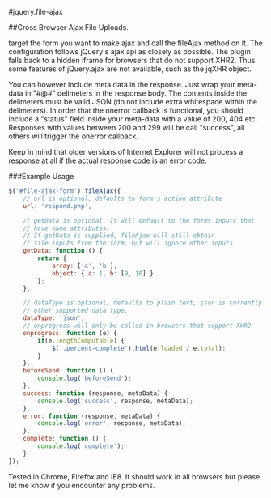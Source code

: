 #jquery.file-ajax

##Cross Browser Ajax File Uploads.

target the form you want to make ajax and call the fileAjax method on it.
The configuration follows jQuery's ajax api as closely as possible.  The
plugin falls back to a hidden iframe for browsers that do not support XHR2.
Thus some features of jQuery.ajax are not available, such as the jqXHR object.

You can however include meta data in the response.  Just wrap your meta-data in
"#@#" delimeters in the response body.  The contents inside the delimeters must
be valid JSON (do not include extra whitespace within the delimeters).  In order
that the onerror callback is functional, you should include a "status" field
inside your meta-data with a value of 200, 404 etc.  Responses with values between
200 and 299 will be call "success", all others will trigger the onerror callback.

Keep in mind that older versions of Internet Explorer will not process a response
at all if the actual response code is an error code.

###Example Usage
```javascript
$('#file-ajax-form').fileAjax({
    // url is optional, defaults to form's action attribute
    url: 'respond.php',

    // getData is optional. It will default to the forms inputs that
    // have name attributes.
    // If getData is supplied, fileAjax will still obtain
    // file inputs from the form, but will ignore other inputs.
    getData: function () {
        return {
            array: ['a', 'b'],
            object: { a: 1, b: [9, 10] }
        };
    },

    // dataType is optional, defaults to plain text, json is currently the only
    // other supported data type.
    dataType: 'json',
    // onprogress will only be called in browsers that support XHR2
    onprogress: function (e) {
        if(e.lengthComputable) {
            $('.percent-complete').html(e.loaded / e.total);
        }
    },
    beforeSend: function () {
        console.log('beforeSend');
    },
    success: function (response, metaData) {
        console.log('success', response, metaData);
    },
    error: function (response, metaData) {
        console.log('error', response, metaData);
    },
    complete: function () {
        console.log('complete');
    }
});
```

Tested in Chrome, Firefox and IE8.  It should work in all browsers but please let
me know if you encounter any problems.
